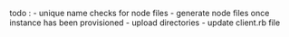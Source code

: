 todo :
    - unique name checks for node files
    - generate node files once instance has been provisioned
    - upload directories
    - update client.rb file